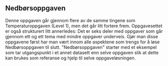 ## Nedbørsoppgaven

Denne oppgaven går gjennom flere av de samme tingene som Temperaturoppgaven (Level 1), men det går litt fortere frem. 
Oppgavesettet er også strukturert litt annerledes: Det er seks deler med oppgaver som går gjennom ett og ett tema med mindre oppgaver underveis. 
Gjør man disse oppgavene først har man vært innom alle aspektene som trengs for å løse Nedbørsoppgaven til slutt. 
"Nedbørsoppgaven" starter med et eksempel som tar utgangspunkt i et annet datasett enn selve oppgaven slik at dette kan brukes som referanse og hjelp til selve oppgaveløsningen. 